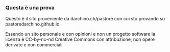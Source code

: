 ### Questa è una prova
Questo è il sito proveniente da darchino.ch/pastore con cui sto provando
su pastoredarchino.github.io

Essendo un sito personale e con opinioni e non un progetto software la licenza è
CC-by-nc-nd Creative Commons con attribuzione, non opere derivate e non commerciali
